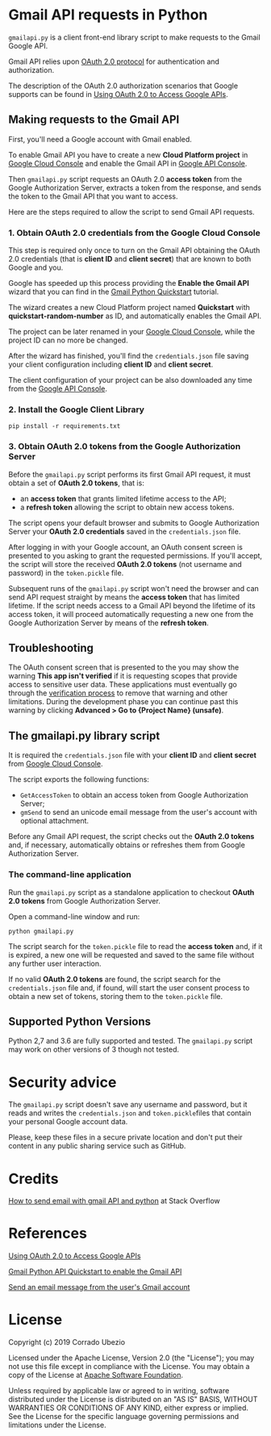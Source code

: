 # Gmail API requests in Python

`gmailapi.py` is a client front-end library script to make requests
to the Gmail Google API.

Gmail API relies upon [OAuth 2.0 protocol](http://tools.ietf.org/html/rfc6749)
for authentication and authorization.

The description of the OAuth 2.0 authorization scenarios that Google supports
can be found in [Using OAuth 2.0 to Access Google APIs](
https://developers.google.com/identity/protocols/OAuth2).


## Making requests to the Gmail API

First, you'll need a Google account with Gmail enabled.

To enable Gmail API you have to create a new **Cloud Platform project** in
[Google Cloud Console](https://console.cloud.google.com/iam-admin/iam)
and enable the Gmail API in
[Google API Console](https://console.cloud.google.com/apis/dashboard).

Then `gmailapi.py` script requests an OAuth 2.0 **access token** from the
Google Authorization Server, extracts a token from the response,
and sends the token to the Gmail API that you want to access.

Here are the steps required to allow the script to send Gmail API requests.


### 1. Obtain OAuth 2.0 credentials from the Google Cloud Console

This step is required only once to turn on the Gmail API obtaining
the OAuth 2.0 credentials (that is **client ID** and **client secret**)
that are known to both Google and you.

Google has speeded up this process providing the **Enable the Gmail API** wizard
that you can find in the [Gmail Python Quickstart](
https://developers.google.com/gmail/api/quickstart/python) tutorial.

The wizard creates a new Cloud Platform project named **Quickstart** with
**quickstart-random-number** as ID, and automatically enables the Gmail API.

The project can be later renamed in your
[Google Cloud Console](https://console.cloud.google.com/iam-admin/iam),
while the project ID can no more be changed.

After the wizard has finished, you'll find the `credentials.json` file
saving your client configuration including **client ID** and **client secret**.

The client configuration of your project can be also downloaded any time from
the [Google API Console](https://console.cloud.google.com/apis/dashboard).


### 2. Install the Google Client Library

```
pip install -r requirements.txt
```


### 3. Obtain OAuth 2.0 tokens from the Google Authorization Server

Before the `gmailapi.py` script performs its first Gmail API request,
it must obtain a set of **OAuth 2.0 tokens**, that is:
- an **access token** that grants limited lifetime access to the API;
- a **refresh token** allowing the script to obtain new access tokens.

The script opens your default browser and submits to Google Authorization Server
your **OAuth 2.0 credentials** saved in the `credentials.json` file.

After logging in with your Google account, an OAuth consent screen is presented
to you asking to grant the requested permissions. If you'll accept, the script
will store the received **OAuth 2.0 tokens** (not username and password)
in the `token.pickle` file.

Subsequent runs of the `gmailapi.py` script won't need the browser and can send
API request straight by means the **access token** that has limited lifetime.
If the script needs access to a Gmail API beyond the lifetime of its access token,
it will proceed automatically requesting a new one from the Google Authorization
Server by means of the **refresh token**.


## Troubleshooting

The OAuth consent screen that is presented to the you may show the warning
**This app isn't verified** if it is requesting scopes that provide access to
sensitive user data. These applications must eventually go through the
[verification process](https://support.google.com/cloud/answer/7454865)
to remove that warning and other limitations.
During the development phase you can continue past this warning by clicking
**Advanced > Go to {Project Name} (unsafe)**.


## The gmailapi.py library script

It is required the `credentials.json` file with your **client ID** and
**client secret** from [Google Cloud Console](
https://console.cloud.google.com/iam-admin/iam).

The script exports the following functions:
- `GetAccessToken` to obtain an access token from Google Authorization Server;
- `gmSend` to send an unicode email message from the user's account
   with optional attachment.

Before any Gmail API request, the script checks out the **OAuth 2.0 tokens** and,
if necessary, automatically obtains or refreshes them from Google Authorization
Server.


### The command-line application

Run the `gmailapi.py` script as a standalone application to checkout
**OAuth 2.0 tokens** from Google Authorization Server.

Open a command-line window and run:
```
python gmailapi.py
```
The script search for the `token.pickle` file to read the **access token** and,
if it is expired, a new one will be requested and saved to the same file
without any further user interaction.

If no valid **OAuth 2.0 tokens** are found, the script search for the
`credentials.json` file and, if found, will start the user consent process
to obtain a new set of tokens, storing them to the `token.pickle` file.


## Supported Python Versions

Python 2,7 and 3.6 are fully supported and tested.
The `gmailapi.py` script may work on other versions of 3 though not tested.


# Security advice

The `gmailapi.py` script doesn't save any username and password,
but it reads and writes the `credentials.json` and `token.pickle`files
that contain your personal Google account data.

Please, keep these files in a secure private location and
don't put their content in any public sharing service such as GitHub.


# Credits

[How to send email with gmail API and python](
https://stackoverflow.com/a/37267330) at Stack Overflow


# References

[Using OAuth 2.0 to Access Google APIs](
https://developers.google.com/identity/protocols/OAuth2)

[Gmail Python API Quickstart to enable the Gmail API](
https://developers.google.com/gmail/api/quickstart/python)

[Send an email message from the user's Gmail account](
https://developers.google.com/gmail/api/v1/reference/users/messages/send)


# License

Copyright (c) 2019 Corrado Ubezio

Licensed under the Apache License, Version 2.0 (the "License");
you may not use this file except in compliance with the License.
You may obtain a copy of the License at [Apache Software Foundation](
http://www.apache.org/licenses/LICENSE-2.0).

Unless required by applicable law or agreed to in writing, software
distributed under the License is distributed on an "AS IS" BASIS,
WITHOUT WARRANTIES OR CONDITIONS OF ANY KIND, either express or implied.
See the License for the specific language governing permissions and
limitations under the License.
